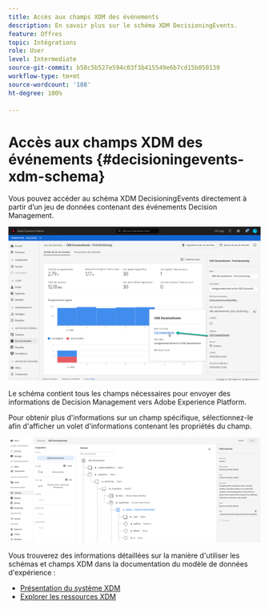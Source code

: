 ```yaml
---
title: Accès aux champs XDM des événements
description: En savoir plus sur le schéma XDM DecisioningEvents.
feature: Offres
topic: Intégrations
role: User
level: Intermediate
source-git-commit: b58c5b527e594c03f3b415549e6b7cd15b050139
workflow-type: tm+mt
source-wordcount: '108'
ht-degree: 100%

---
```


# Accès aux champs XDM des événements {#decisioningevents-xdm-schema}

Vous pouvez accéder au schéma XDM DecisioningEvents directement à partir d’un jeu de données contenant des événements Decision Management.

![](../../assets/access-schema.png)

Le schéma contient tous les champs nécessaires pour envoyer des informations de Decision Management vers Adobe Experience Platform.

Pour obtenir plus d&#39;informations sur un champ spécifique, sélectionnez-le afin d&#39;afficher un volet d&#39;informations contenant les propriétés du champ.

![](../../assets/schema-fields.png)

Vous trouverez des informations détaillées sur la manière d&#39;utiliser les schémas et champs XDM dans la documentation du modèle de données d&#39;expérience :

* [Présentation du système XDM](https://experienceleague.adobe.com/docs/experience-platform/xdm/home.html?lang=fr)
* [Explorer les ressources XDM](https://experienceleague.adobe.com/docs/experience-platform/xdm/ui/explore.html?lang=fr)
